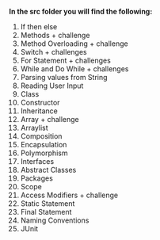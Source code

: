 
**In the src folder you will find the following:**
1. If then else
2. Methods + challenge
3. Method Overloading + challenge
4. Switch + challenges
5. For Statement + challenges
6. While and Do While + challenges
7. Parsing values from String
8. Reading User Input
9. Class
10. Constructor
11. Inheritance
12. Array + challenge
13. Arraylist
14. Composition
15. Encapsulation
16. Polymorphism
17. Interfaces
18. Abstract Classes
19. Packages
20. Scope
21. Access Modifiers + challenge
22. Static Statement
23. Final Statement
24. Naming Conventions
25. JUnit


